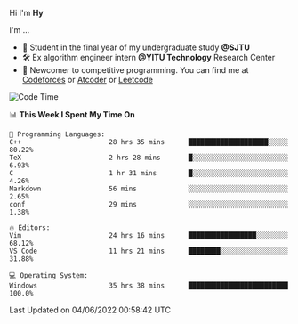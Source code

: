 Hi I'm **Hy**

I'm ...
- 📖 Student in the final year of my undergraduate study **@SJTU**
- 🛠️ Ex algorithm engineer intern **@YITU Technology** Research Center
- 🏅 Newcomer to competitive programming. You can find me at [Codeforces](https://codeforces.com/profile/Hy3) or [Atcoder](https://atcoder.jp/users/Hy3) or [Leetcode](https://leetcode-cn.com/u/_hy3/)


<!--START_SECTION:waka-->
![Code Time](http://img.shields.io/badge/Code%20Time-0%20secs-blue)

📊 **This Week I Spent My Time On** 

```text
💬 Programming Languages: 
C++                      28 hrs 35 mins      ████████████████████░░░░░   80.22% 
TeX                      2 hrs 28 mins       █░░░░░░░░░░░░░░░░░░░░░░░░   6.93% 
C                        1 hr 31 mins        █░░░░░░░░░░░░░░░░░░░░░░░░   4.26% 
Markdown                 56 mins             ░░░░░░░░░░░░░░░░░░░░░░░░░   2.65% 
conf                     29 mins             ░░░░░░░░░░░░░░░░░░░░░░░░░   1.38%

🔥 Editors: 
Vim                      24 hrs 16 mins      █████████████████░░░░░░░░   68.12% 
VS Code                  11 hrs 21 mins      ████████░░░░░░░░░░░░░░░░░   31.88%

💻 Operating System: 
Windows                  35 hrs 38 mins      █████████████████████████   100.0%

```


 Last Updated on 04/06/2022 00:58:42 UTC
<!--END_SECTION:waka-->

